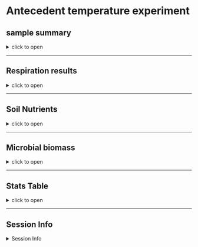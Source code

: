 Antecedent temperature experiment
================

## sample summary

<details>
<summary>
click to open
</summary>

Soils from northwest Alaska were homogenized and pre-incubated at -2 and
-6 degrees Celsius for three months after which they were incubated at
2,4,6,8,10 degrees Celsius for one week. After the week long incubation
soils were extracted using 0.5M K2SO4, and chloroform extracted to
measure microbial biomass and nutrient concentrations. Sub-samples were
also sent to PNNL for more comprehensive analysis of organic matter
using FTICR, NMR, GC-MS and LC-MS techniques. Lipidomics were also
performed to ascertain if there were any significant shifts lipids.

<table>
<thead>
<tr>
<th style="text-align:right;">
Replicate
</th>
<th style="text-align:right;">
Pre.incubation
</th>
<th style="text-align:left;">
Incubation.ID
</th>
<th style="text-align:right;">
Incubation.temperauture
</th>
<th style="text-align:left;">
ID
</th>
<th style="text-align:left;">
UUID
</th>
<th style="text-align:left;">
X
</th>
</tr>
</thead>
<tbody>
<tr>
<td style="text-align:right;">
1
</td>
<td style="text-align:right;">
-2
</td>
<td style="text-align:left;">
A
</td>
<td style="text-align:right;">
2
</td>
<td style="text-align:left;">
A-2-1
</td>
<td style="text-align:left;">
8656c258-a0e4-4755-81ed-f1d862112621
</td>
<td style="text-align:left;">
NA
</td>
</tr>
<tr>
<td style="text-align:right;">
2
</td>
<td style="text-align:right;">
-2
</td>
<td style="text-align:left;">
A
</td>
<td style="text-align:right;">
2
</td>
<td style="text-align:left;">
A-2-2
</td>
<td style="text-align:left;">
04cbe581-cd60-44ff-8322-e3c9d0f83b9b
</td>
<td style="text-align:left;">
NA
</td>
</tr>
<tr>
<td style="text-align:right;">
3
</td>
<td style="text-align:right;">
-2
</td>
<td style="text-align:left;">
A
</td>
<td style="text-align:right;">
2
</td>
<td style="text-align:left;">
A-2-3
</td>
<td style="text-align:left;">
5476356e-c64f-4057-80c1-f75c811fd36e
</td>
<td style="text-align:left;">
NA
</td>
</tr>
<tr>
<td style="text-align:right;">
1
</td>
<td style="text-align:right;">
-6
</td>
<td style="text-align:left;">
A
</td>
<td style="text-align:right;">
2
</td>
<td style="text-align:left;">
A-6-1
</td>
<td style="text-align:left;">
23e00139-06b9-4e24-9999-02f36c313389
</td>
<td style="text-align:left;">
NA
</td>
</tr>
<tr>
<td style="text-align:right;">
2
</td>
<td style="text-align:right;">
-6
</td>
<td style="text-align:left;">
A
</td>
<td style="text-align:right;">
2
</td>
<td style="text-align:left;">
A-6-2
</td>
<td style="text-align:left;">
0377bae3-d808-4dde-a8a3-9b68d5ef26de
</td>
<td style="text-align:left;">
NA
</td>
</tr>
<tr>
<td style="text-align:right;">
3
</td>
<td style="text-align:right;">
-6
</td>
<td style="text-align:left;">
A
</td>
<td style="text-align:right;">
2
</td>
<td style="text-align:left;">
A-6-3
</td>
<td style="text-align:left;">
537028bc-b721-4650-9b07-7e9a120a86d5
</td>
<td style="text-align:left;">
NA
</td>
</tr>
<tr>
<td style="text-align:right;">
1
</td>
<td style="text-align:right;">
-2
</td>
<td style="text-align:left;">
B
</td>
<td style="text-align:right;">
4
</td>
<td style="text-align:left;">
B-2-1
</td>
<td style="text-align:left;">
440dba45-293d-4a1b-bd7e-25ab39357fa2
</td>
<td style="text-align:left;">
NA
</td>
</tr>
<tr>
<td style="text-align:right;">
2
</td>
<td style="text-align:right;">
-2
</td>
<td style="text-align:left;">
B
</td>
<td style="text-align:right;">
4
</td>
<td style="text-align:left;">
B-2-2
</td>
<td style="text-align:left;">
8245ad28-be7f-4252-a46d-5fd861c420f5
</td>
<td style="text-align:left;">
NA
</td>
</tr>
<tr>
<td style="text-align:right;">
3
</td>
<td style="text-align:right;">
-2
</td>
<td style="text-align:left;">
B
</td>
<td style="text-align:right;">
4
</td>
<td style="text-align:left;">
B-2-3
</td>
<td style="text-align:left;">
1d3baff5-e4c8-4a89-a6c1-8cff831fec47
</td>
<td style="text-align:left;">
NA
</td>
</tr>
<tr>
<td style="text-align:right;">
1
</td>
<td style="text-align:right;">
-6
</td>
<td style="text-align:left;">
B
</td>
<td style="text-align:right;">
4
</td>
<td style="text-align:left;">
B-6-1
</td>
<td style="text-align:left;">
a045cdb7-4657-4366-ab08-a49b9c9780ae
</td>
<td style="text-align:left;">
NA
</td>
</tr>
<tr>
<td style="text-align:right;">
2
</td>
<td style="text-align:right;">
-6
</td>
<td style="text-align:left;">
B
</td>
<td style="text-align:right;">
4
</td>
<td style="text-align:left;">
B-6-2
</td>
<td style="text-align:left;">
ed8616cf-0423-43c6-a1dd-ec97431309c9
</td>
<td style="text-align:left;">
NA
</td>
</tr>
<tr>
<td style="text-align:right;">
3
</td>
<td style="text-align:right;">
-6
</td>
<td style="text-align:left;">
B
</td>
<td style="text-align:right;">
4
</td>
<td style="text-align:left;">
B-6-3
</td>
<td style="text-align:left;">
44e660ac-df81-410a-b264-e345291f1872
</td>
<td style="text-align:left;">
NA
</td>
</tr>
<tr>
<td style="text-align:right;">
1
</td>
<td style="text-align:right;">
-2
</td>
<td style="text-align:left;">
C
</td>
<td style="text-align:right;">
6
</td>
<td style="text-align:left;">
C-2-1
</td>
<td style="text-align:left;">
dd528c4e-3d60-40c8-b3a6-accce911cbf9
</td>
<td style="text-align:left;">
NA
</td>
</tr>
<tr>
<td style="text-align:right;">
2
</td>
<td style="text-align:right;">
-2
</td>
<td style="text-align:left;">
C
</td>
<td style="text-align:right;">
6
</td>
<td style="text-align:left;">
C-2-2
</td>
<td style="text-align:left;">
3efde34c-2e51-4560-bfcb-164de36e563e
</td>
<td style="text-align:left;">
NA
</td>
</tr>
<tr>
<td style="text-align:right;">
3
</td>
<td style="text-align:right;">
-2
</td>
<td style="text-align:left;">
C
</td>
<td style="text-align:right;">
6
</td>
<td style="text-align:left;">
C-2-3
</td>
<td style="text-align:left;">
96d60bed-37ab-4d96-818d-e43353b81425
</td>
<td style="text-align:left;">
NA
</td>
</tr>
<tr>
<td style="text-align:right;">
1
</td>
<td style="text-align:right;">
-6
</td>
<td style="text-align:left;">
C
</td>
<td style="text-align:right;">
6
</td>
<td style="text-align:left;">
C-6-1
</td>
<td style="text-align:left;">
d8d73f99-589b-4559-97b6-107d71c0688c
</td>
<td style="text-align:left;">
NA
</td>
</tr>
<tr>
<td style="text-align:right;">
2
</td>
<td style="text-align:right;">
-6
</td>
<td style="text-align:left;">
C
</td>
<td style="text-align:right;">
6
</td>
<td style="text-align:left;">
C-6-2
</td>
<td style="text-align:left;">
fce12027-06e4-41d8-9c98-645c90cdf058
</td>
<td style="text-align:left;">
NA
</td>
</tr>
<tr>
<td style="text-align:right;">
3
</td>
<td style="text-align:right;">
-6
</td>
<td style="text-align:left;">
C
</td>
<td style="text-align:right;">
6
</td>
<td style="text-align:left;">
C-6-3
</td>
<td style="text-align:left;">
580e2f97-ae86-4b45-ae91-5f8be28d57f1
</td>
<td style="text-align:left;">
NA
</td>
</tr>
<tr>
<td style="text-align:right;">
1
</td>
<td style="text-align:right;">
-2
</td>
<td style="text-align:left;">
D
</td>
<td style="text-align:right;">
8
</td>
<td style="text-align:left;">
D-2-1
</td>
<td style="text-align:left;">
a3edfe91-4286-4ded-9d74-6e59008a0f0b
</td>
<td style="text-align:left;">
NA
</td>
</tr>
<tr>
<td style="text-align:right;">
2
</td>
<td style="text-align:right;">
-2
</td>
<td style="text-align:left;">
D
</td>
<td style="text-align:right;">
8
</td>
<td style="text-align:left;">
D-2-2
</td>
<td style="text-align:left;">
587708ea-5a51-49ee-b7b2-aaff43016145
</td>
<td style="text-align:left;">
NA
</td>
</tr>
<tr>
<td style="text-align:right;">
3
</td>
<td style="text-align:right;">
-2
</td>
<td style="text-align:left;">
D
</td>
<td style="text-align:right;">
8
</td>
<td style="text-align:left;">
D-2-3
</td>
<td style="text-align:left;">
571d8331-5027-49c6-9ee0-362ed7654dc5
</td>
<td style="text-align:left;">
NA
</td>
</tr>
<tr>
<td style="text-align:right;">
1
</td>
<td style="text-align:right;">
-6
</td>
<td style="text-align:left;">
D
</td>
<td style="text-align:right;">
8
</td>
<td style="text-align:left;">
D-6-1
</td>
<td style="text-align:left;">
48c5aae9-6684-4f19-bea2-28698eed6d5b
</td>
<td style="text-align:left;">
NA
</td>
</tr>
<tr>
<td style="text-align:right;">
2
</td>
<td style="text-align:right;">
-6
</td>
<td style="text-align:left;">
D
</td>
<td style="text-align:right;">
8
</td>
<td style="text-align:left;">
D-6-2
</td>
<td style="text-align:left;">
dc8d0e75-f57d-4236-9ef5-523c6bd7e2e1
</td>
<td style="text-align:left;">
NA
</td>
</tr>
<tr>
<td style="text-align:right;">
3
</td>
<td style="text-align:right;">
-6
</td>
<td style="text-align:left;">
D
</td>
<td style="text-align:right;">
8
</td>
<td style="text-align:left;">
D-6-3
</td>
<td style="text-align:left;">
da4b7b0d-51ea-43e9-9db0-768352f0dc52
</td>
<td style="text-align:left;">
NA
</td>
</tr>
<tr>
<td style="text-align:right;">
1
</td>
<td style="text-align:right;">
-2
</td>
<td style="text-align:left;">
E
</td>
<td style="text-align:right;">
10
</td>
<td style="text-align:left;">
E-2-1
</td>
<td style="text-align:left;">
51bdcfb0-b98e-4b6d-9271-f857553c99ee
</td>
<td style="text-align:left;">
NA
</td>
</tr>
<tr>
<td style="text-align:right;">
2
</td>
<td style="text-align:right;">
-2
</td>
<td style="text-align:left;">
E
</td>
<td style="text-align:right;">
10
</td>
<td style="text-align:left;">
E-2-2
</td>
<td style="text-align:left;">
1c00ea1c-ab85-41b9-9713-7f74f1aaa2fb
</td>
<td style="text-align:left;">
NA
</td>
</tr>
<tr>
<td style="text-align:right;">
3
</td>
<td style="text-align:right;">
-2
</td>
<td style="text-align:left;">
E
</td>
<td style="text-align:right;">
10
</td>
<td style="text-align:left;">
E-2-3
</td>
<td style="text-align:left;">
4270be4e-67fc-4f42-811c-bb85d271bf86
</td>
<td style="text-align:left;">
NA
</td>
</tr>
<tr>
<td style="text-align:right;">
1
</td>
<td style="text-align:right;">
-6
</td>
<td style="text-align:left;">
E
</td>
<td style="text-align:right;">
10
</td>
<td style="text-align:left;">
E-6-1
</td>
<td style="text-align:left;">
a5f82baa-555e-48ef-bc79-8febae160345
</td>
<td style="text-align:left;">
NA
</td>
</tr>
<tr>
<td style="text-align:right;">
2
</td>
<td style="text-align:right;">
-6
</td>
<td style="text-align:left;">
E
</td>
<td style="text-align:right;">
10
</td>
<td style="text-align:left;">
E-6-2
</td>
<td style="text-align:left;">
3bac6092-7564-4731-8411-8b5f2df33f3f
</td>
<td style="text-align:left;">
NA
</td>
</tr>
<tr>
<td style="text-align:right;">
3
</td>
<td style="text-align:right;">
-6
</td>
<td style="text-align:left;">
E
</td>
<td style="text-align:right;">
10
</td>
<td style="text-align:left;">
E-6-3
</td>
<td style="text-align:left;">
cefe1d73-c95e-430f-a38a-130e61f11fc9
</td>
<td style="text-align:left;">
NA
</td>
</tr>
<tr>
<td style="text-align:right;">
1
</td>
<td style="text-align:right;">
-2
</td>
<td style="text-align:left;">
Pre
</td>
<td style="text-align:right;">
-2
</td>
<td style="text-align:left;">
Pre-2-1
</td>
<td style="text-align:left;">
0301b210-e061-4847-8236-55b4604e86b9
</td>
<td style="text-align:left;">
NA
</td>
</tr>
<tr>
<td style="text-align:right;">
2
</td>
<td style="text-align:right;">
-2
</td>
<td style="text-align:left;">
Pre
</td>
<td style="text-align:right;">
-2
</td>
<td style="text-align:left;">
Pre-2-2
</td>
<td style="text-align:left;">
d07b9001-0b93-4a1a-92b7-70b238a58a2c
</td>
<td style="text-align:left;">
NA
</td>
</tr>
<tr>
<td style="text-align:right;">
3
</td>
<td style="text-align:right;">
-2
</td>
<td style="text-align:left;">
Pre
</td>
<td style="text-align:right;">
-2
</td>
<td style="text-align:left;">
Pre-2-3
</td>
<td style="text-align:left;">
392fb7a7-e664-482e-90e7-87a2b5fbaa6e
</td>
<td style="text-align:left;">
NA
</td>
</tr>
<tr>
<td style="text-align:right;">
1
</td>
<td style="text-align:right;">
-6
</td>
<td style="text-align:left;">
Pre
</td>
<td style="text-align:right;">
-6
</td>
<td style="text-align:left;">
Pre-6-1
</td>
<td style="text-align:left;">
504ecbd1-d7bc-4c8f-9ec9-1d345bff218d
</td>
<td style="text-align:left;">
NA
</td>
</tr>
<tr>
<td style="text-align:right;">
2
</td>
<td style="text-align:right;">
-6
</td>
<td style="text-align:left;">
Pre
</td>
<td style="text-align:right;">
-6
</td>
<td style="text-align:left;">
Pre-6-2
</td>
<td style="text-align:left;">
a389c91b-9593-4b0f-84e7-b911e099c3e3
</td>
<td style="text-align:left;">
NA
</td>
</tr>
<tr>
<td style="text-align:right;">
3
</td>
<td style="text-align:right;">
-6
</td>
<td style="text-align:left;">
Pre
</td>
<td style="text-align:right;">
-6
</td>
<td style="text-align:left;">
Pre-6-3
</td>
<td style="text-align:left;">
dec78bde-1a26-4368-a537-5b480888b90b
</td>
<td style="text-align:left;">
NA
</td>
</tr>
<tr>
<td style="text-align:right;">
NA
</td>
<td style="text-align:right;">
NA
</td>
<td style="text-align:left;">
</td>
<td style="text-align:right;">
NA
</td>
<td style="text-align:left;">
Source material
</td>
<td style="text-align:left;">
e6b98a07-c63b-47a7-b872-e99320205b34
</td>
<td style="text-align:left;">
NA
</td>
</tr>
</tbody>
</table>
</details>

------------------------------------------------------------------------

## Respiration results

<details>
<summary>
click to open
</summary>

Respiration measurements were taken daily during the incubation using a
Li-850 bench top respiration unit. Below are the respiration rates for
each sample, as well as the calculates accumulative respiration
rates.linear models are also drawn in represented color, with 95%
confidence interval.

![](AntecedentTemp_report_files/figure-gfm/unnamed-chunk-1-1.png)<!-- -->![](AntecedentTemp_report_files/figure-gfm/unnamed-chunk-1-2.png)<!-- -->![](AntecedentTemp_report_files/figure-gfm/unnamed-chunk-1-3.png)<!-- -->![](AntecedentTemp_report_files/figure-gfm/unnamed-chunk-1-4.png)<!-- -->

</details>

------------------------------------------------------------------------

## Soil Nutrients

<details>
<summary>
click to open
</summary>

Soil K2SO4 extracts were utilized to measure ammonium, Nitrate, Total
free primary amines, phosphate, Total reducing sugars. Below are the
concentration data. An asterisks indicates a significant (p\<= 0.05)
difference in pre-incubation temperature.

![](AntecedentTemp_report_files/figure-gfm/unnamed-chunk-2-1.png)<!-- -->![](AntecedentTemp_report_files/figure-gfm/unnamed-chunk-2-2.png)<!-- -->![](AntecedentTemp_report_files/figure-gfm/unnamed-chunk-2-3.png)<!-- -->![](AntecedentTemp_report_files/figure-gfm/unnamed-chunk-2-4.png)<!-- -->![](AntecedentTemp_report_files/figure-gfm/unnamed-chunk-2-5.png)<!-- -->![](AntecedentTemp_report_files/figure-gfm/unnamed-chunk-2-6.png)<!-- -->
</details>

------------------------------------------------------------------------

## Microbial biomass

<details>
<summary>
click to open
</summary>

Soil K2SO4 extracts were utilized to measure ammonium, Nitrate, Total
free primary amines, phosphate, Total reducing sugars. Below is the
concentration data.An asterisks indicates a significant (p\<= 0.05)
difference in pre-incubation temperature.

![](AntecedentTemp_report_files/figure-gfm/unnamed-chunk-3-1.png)<!-- -->![](AntecedentTemp_report_files/figure-gfm/unnamed-chunk-3-2.png)<!-- -->![](AntecedentTemp_report_files/figure-gfm/unnamed-chunk-3-3.png)<!-- -->
</details>

------------------------------------------------------------------------

## Stats Table

<details>
<summary>
click to open
</summary>

    ## $`ANOVA Nutrients and Microbial biomass: aov(conc ~ pre_inc*Inc_temp)`
    ## 
    ## 
    ## analyte   term                df          sumsq         meansq    statistic     p.value  asterisk 
    ## --------  -----------------  ---  -------------  -------------  -----------  ----------  ---------
    ## FTN       pre_inc              2   1.374035e+04   6.870176e+03    6.4166775   0.0061033  *        
    ## FTN       Inc_temp             5   4.117262e+03   8.234524e+02    0.7690965   0.5816130  NA       
    ## FTN       pre_inc:Inc_temp     5   1.826049e+03   3.652098e+02    0.3411024   0.8826260  NA       
    ## FTN       Residuals           23   2.462552e+04   1.070675e+03           NA          NA  NA       
    ## FTOC      pre_inc              2   7.359999e+04   3.680000e+04    4.7447137   0.0188294  *        
    ## FTOC      Inc_temp             5   1.137154e+05   2.274309e+04    2.9323218   0.0343222  *        
    ## FTOC      pre_inc:Inc_temp     5   3.894616e+04   7.789231e+03    1.0042847   0.4374559  NA       
    ## FTOC      Residuals           23   1.783880e+05   7.755999e+03           NA          NA  NA       
    ## MBC       pre_inc              2   1.202135e+05   6.010674e+04    5.1910967   0.0137863  *        
    ## MBC       Inc_temp             5   1.371886e+05   2.743773e+04    2.3696491   0.0712674  NA       
    ## MBC       pre_inc:Inc_temp     5   5.070313e+04   1.014063e+04    0.8757914   0.5126424  NA       
    ## MBC       Residuals           23   2.663127e+05   1.157881e+04           NA          NA  NA       
    ## MBN       pre_inc              2   7.126838e+03   3.563419e+03    2.8206592   0.0802510  NA       
    ## MBN       Inc_temp             5   2.074324e+03   4.148649e+02    0.3283903   0.8906130  NA       
    ## MBN       pre_inc:Inc_temp     5   3.892345e+03   7.784691e+02    0.6162048   0.6886524  NA       
    ## MBN       Residuals           23   2.905655e+04   1.263328e+03           NA          NA  NA       
    ## NH4       pre_inc              2   2.146117e+00   1.073059e+00    0.9493991   0.4016231  NA       
    ## NH4       Inc_temp             5   4.072849e+00   8.145698e-01    0.7206986   0.6146177  NA       
    ## NH4       pre_inc:Inc_temp     5   9.671207e-01   1.934241e-01    0.1711339   0.9706936  NA       
    ## NH4       Residuals           23   2.599576e+01   1.130250e+00           NA          NA  NA       
    ## NO3       pre_inc              2   2.242756e+02   1.121378e+02    2.9983485   0.0696405  NA       
    ## NO3       Inc_temp             5   2.223114e+02   4.446229e+01    1.1888359   0.3452741  NA       
    ## NO3       pre_inc:Inc_temp     5   6.752124e+01   1.350425e+01    0.3610776   0.8697562  NA       
    ## NO3       Residuals           23   8.601966e+02   3.739985e+01           NA          NA  NA       
    ## PO4       pre_inc              2   2.504600e-03   1.252300e-03    0.0597511   0.9421447  NA       
    ## PO4       Inc_temp             5   9.523150e-02   1.904630e-02    0.9087411   0.4925102  NA       
    ## PO4       pre_inc:Inc_temp     5   3.795490e-02   7.591000e-03    0.3621820   0.8690340  NA       
    ## PO4       Residuals           23   4.820571e-01   2.095900e-02           NA          NA  NA       
    ## TFPA      pre_inc              2   4.188969e+02   2.094485e+02    0.3780633   0.6893668  NA       
    ## TFPA      Inc_temp             5   6.149137e+03   1.229827e+03    2.2198899   0.0869289  NA       
    ## TFPA      pre_inc:Inc_temp     5   4.486744e+02   8.973488e+01    0.1619752   0.9739754  NA       
    ## TFPA      Residuals           23   1.274209e+04   5.540037e+02           NA          NA  NA       
    ## TN        pre_inc              2   9.744179e+03   4.872089e+03   23.0230379   0.0000032  *        
    ## TN        Inc_temp             5   5.353449e+02   1.070690e+02    0.5059540   0.7687186  NA       
    ## TN        pre_inc:Inc_temp     5   1.340024e+03   2.680048e+02    1.2664557   0.3118854  NA       
    ## TN        Residuals           23   4.867214e+03   2.116180e+02           NA          NA  NA       
    ## TOC       pre_inc              2   1.379211e+04   6.896054e+03    2.4475263   0.1087195  NA       
    ## TOC       Inc_temp             5   6.146780e+03   1.229356e+03    0.4363193   0.8185354  NA       
    ## TOC       pre_inc:Inc_temp     5   2.361653e+04   4.723305e+03    1.6763810   0.1803319  NA       
    ## TOC       Residuals           23   6.480389e+04   2.817561e+03           NA          NA  NA       
    ## TRS       pre_inc              2   1.448907e-01   7.244540e-02   42.0381109   0.0000000  *        
    ## TRS       Inc_temp             5   1.822171e-01   3.644340e-02   21.1471412   0.0000001  *        
    ## TRS       pre_inc:Inc_temp     5   1.165281e-01   2.330560e-02   13.5236326   0.0000033  *        
    ## TRS       Residuals           23   3.963650e-02   1.723300e-03           NA          NA  NA

</details>

------------------------------------------------------------------------

## Session Info

<details>
<summary>
Session Info
</summary>

Date run: 2023-02-27

    ## R version 4.2.2 (2022-10-31 ucrt)
    ## Platform: x86_64-w64-mingw32/x64 (64-bit)
    ## Running under: Windows 10 x64 (build 19045)
    ## 
    ## Matrix products: default
    ## 
    ## locale:
    ## [1] LC_COLLATE=English_United States.utf8 
    ## [2] LC_CTYPE=English_United States.utf8   
    ## [3] LC_MONETARY=English_United States.utf8
    ## [4] LC_NUMERIC=C                          
    ## [5] LC_TIME=English_United States.utf8    
    ## 
    ## attached base packages:
    ## [1] grid      stats     graphics  grDevices utils     datasets  methods  
    ## [8] base     
    ## 
    ## other attached packages:
    ##  [1] xtable_1.8-4      nlme_3.1-162      kableExtra_1.3.4  cowplot_1.1.1    
    ##  [5] ggpubr_0.5.0      janitor_2.1.0     pracma_2.4.2      reshape2_1.4.4   
    ##  [9] ggbiplot_0.55     scales_1.2.1      plyr_1.8.8        vegan_2.6-4      
    ## [13] lattice_0.20-45   permute_0.9-7     forcats_0.5.2     stringr_1.5.0    
    ## [17] dplyr_1.0.10      purrr_1.0.0       readr_2.1.3       tidyr_1.2.1      
    ## [21] tibble_3.1.8      ggplot2_3.4.0     tidyverse_1.3.2   tarchetypes_0.7.4
    ## [25] targets_0.14.2   
    ## 
    ## loaded via a namespace (and not attached):
    ##  [1] googledrive_2.0.0   colorspace_2.0-3    ggsignif_0.6.4     
    ##  [4] ellipsis_0.3.2      snakecase_0.11.0    fs_1.5.2           
    ##  [7] rstudioapi_0.14     farver_2.1.1        listenv_0.9.0      
    ## [10] furrr_0.3.1         fansi_1.0.3         lubridate_1.9.0    
    ## [13] xml2_1.3.3          codetools_0.2-18    splines_4.2.2      
    ## [16] knitr_1.41          polynom_1.4-1       jsonlite_1.8.4     
    ## [19] broom_1.0.2         cluster_2.1.4       dbplyr_2.2.1       
    ## [22] compiler_4.2.2      httr_1.4.4          backports_1.4.1    
    ## [25] assertthat_0.2.1    Matrix_1.5-1        fastmap_1.1.0      
    ## [28] gargle_1.2.1        cli_3.6.0           htmltools_0.5.4    
    ## [31] tools_4.2.2         igraph_1.3.5        gtable_0.3.1       
    ## [34] glue_1.6.2          Rcpp_1.0.9          carData_3.0-5      
    ## [37] cellranger_1.1.0    vctrs_0.5.1         svglite_2.1.1      
    ## [40] xfun_0.36           globals_0.16.2      ps_1.7.2           
    ## [43] rvest_1.0.3         timechange_0.1.1    lifecycle_1.0.3    
    ## [46] rstatix_0.7.2       googlesheets4_1.0.1 future_1.30.0      
    ## [49] MASS_7.3-58.1       hms_1.1.2           parallel_4.2.2     
    ## [52] yaml_2.3.6          stringi_1.7.8       highr_0.10         
    ## [55] rlang_1.0.6         pkgconfig_2.0.3     systemfonts_1.0.4  
    ## [58] evaluate_0.19       labeling_0.4.2      processx_3.8.0     
    ## [61] tidyselect_1.2.0    parallelly_1.34.0   magrittr_2.0.3     
    ## [64] R6_2.5.1            generics_0.1.3      base64url_1.4      
    ## [67] DBI_1.1.3           pillar_1.8.1        haven_2.5.1        
    ## [70] withr_2.5.0         mgcv_1.8-41         abind_1.4-5        
    ## [73] modelr_0.1.10       crayon_1.5.2        car_3.1-1          
    ## [76] utf8_1.2.2          tzdb_0.3.0          rmarkdown_2.19     
    ## [79] future.callr_0.8.1  readxl_1.4.1        data.table_1.14.6  
    ## [82] callr_3.7.3         reprex_2.0.2        digest_0.6.31      
    ## [85] webshot_0.5.4       munsell_0.5.0       viridisLite_0.4.1

</details>
